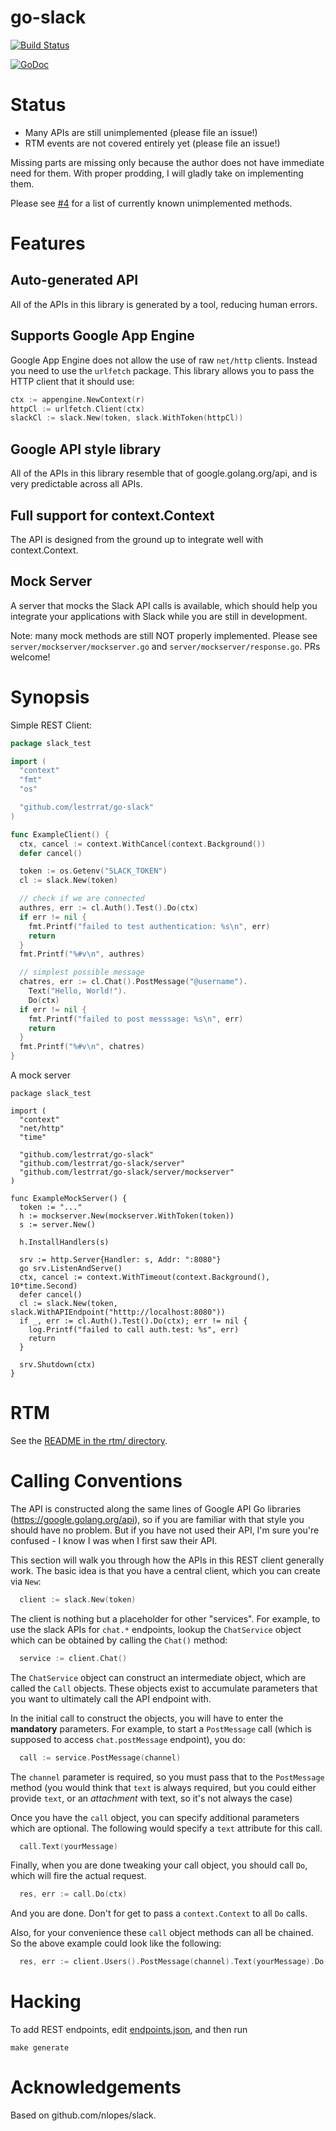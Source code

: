 # go-slack

[![Build Status](https://travis-ci.org/lestrrat/go-slack.png?branch=master)](https://travis-ci.org/lestrrat/go-slack)

[![GoDoc](https://godoc.org/github.com/lestrrat/go-slack?status.svg)](https://godoc.org/github.com/lestrrat/go-slack)

# Status

* Many APIs are still unimplemented (please file an issue!)
* RTM events are not covered entirely yet (please file an issue!)

Missing parts are missing only because the author does not have immediate need for them. With proper prodding, I will gladly take on implementing them.

Please see [#4](https://github.com/lestrrat/go-slack/issues/4) for a list of currently known unimplemented methods.

# Features

## Auto-generated API

All of the APIs in this library is generated by a tool, reducing human errors.

## Supports Google App Engine

Google App Engine does not allow the use of raw `net/http` clients. Instead you need to use the `urlfetch` package.
This library allows you to pass the HTTP client that it should use:

```go
ctx := appengine.NewContext(r)
httpCl := urlfetch.Client(ctx)
slackCl := slack.New(token, slack.WithToken(httpCl))
```

## Google API style library

All of the APIs in this library resemble that of google.golang.org/api, and is very predictable across all APIs.

## Full support for context.Context

The API is designed from the ground up to integrate well with context.Context.

## Mock Server

A server that mocks the Slack API calls is available, which should help you integrate your applications with Slack while you are still in development.

Note: many mock methods are still NOT properly implemented. Please see `server/mockserver/mockserver.go` and `server/mockserver/response.go`. PRs welcome!

# Synopsis

Simple REST Client:

```go
package slack_test

import (
  "context"
  "fmt"
  "os"

  "github.com/lestrrat/go-slack"
)

func ExampleClient() {
  ctx, cancel := context.WithCancel(context.Background())
  defer cancel()

  token := os.Getenv("SLACK_TOKEN")
  cl := slack.New(token)

  // check if we are connected
  authres, err := cl.Auth().Test().Do(ctx)
  if err != nil {
    fmt.Printf("failed to test authentication: %s\n", err)
    return
  }
  fmt.Printf("%#v\n", authres)

  // simplest possible message
  chatres, err := cl.Chat().PostMessage("@username").
    Text("Hello, World!").
    Do(ctx)
  if err != nil {
    fmt.Printf("failed to post messsage: %s\n", err)
    return
  }
  fmt.Printf("%#v\n", chatres)
}
```

A mock server

```
package slack_test

import (
  "context"
  "net/http"
  "time"

  "github.com/lestrrat/go-slack"
  "github.com/lestrrat/go-slack/server"
  "github.com/lestrrat/go-slack/server/mockserver"
)

func ExampleMockServer() {
  token := "..."
  h := mockserver.New(mockserver.WithToken(token))
  s := server.New()

  h.InstallHandlers(s)

  srv := http.Server{Handler: s, Addr: ":8080"}
  go srv.ListenAndServe()
  ctx, cancel := context.WithTimeout(context.Background(), 10*time.Second)
  defer cancel()
  cl := slack.New(token, slack.WithAPIEndpoint("htttp://localhost:8080"))
  if _, err := cl.Auth().Test().Do(ctx); err != nil {
    log.Printf("failed to call auth.test: %s", err)
    return
  }

  srv.Shutdown(ctx)
}
```

# RTM

See the [README in the rtm/ directory](./rtm/README.md).

# Calling Conventions

The API is constructed along the same lines of Google API Go libraries (https://google.golang.org/api), so if you are familiar with that style you should have no problem. But if you have not used their API, I'm sure you're confused - I know I was when I first saw their API.

This section will walk you through how the APIs in this REST client generally work. The basic idea is that you have a central client, which you can create via `New`:

```go
  client := slack.New(token)
```

The client is nothing but a placeholder for other "services". For example, to
use the slack APIs for `chat.*` endpoints, lookup the `ChatService` object
which can be obtained by calling the `Chat()` method:

```go
  service := client.Chat()
```

The `ChatService` object can construct an intermediate object, which are called
the `Call` objects. These objects exist to accumulate parameters that you want to
ultimately call the API endpoint with.

In the initial call to construct the objects, you will have to enter the **mandatory** parameters. For example, to start a `PostMessage` call (which is supposed to access `chat.postMessage` endpoint), you do:

```go
  call := service.PostMessage(channel)
```

The `channel` parameter is required, so you must pass that to the `PostMessage` method (you would think that `text` is always required, but you could either provide `text`, or an _attachment_ with text, so it's not always the case)

Once you have the `call` object, you can specify additional parameters which are
optional. The following would specify a `text` attribute for this call.

```go
  call.Text(yourMessage)
```

Finally, when you are done tweaking your call object, you should call `Do`, which will fire the actual request.

```go
  res, err := call.Do(ctx)
```

And you are done. Don't for get to pass a `context.Context` to all `Do` calls.

Also, for your convenience these `call` object methods can all be chained. So the above example could look like the following:

```go
  res, err := client.Users().PostMessage(channel).Text(yourMessage).Do(ctx)
```

# Hacking

To add REST endpoints, edit [endpoints.json](endpoints.json), and then run 

```
make generate
```

# Acknowledgements

Based on github.com/nlopes/slack.